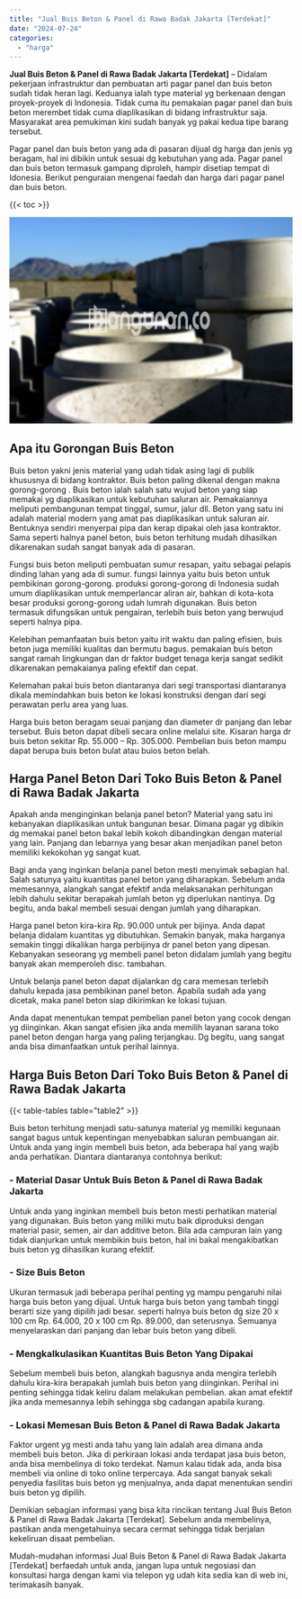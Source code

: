 ```yaml
---
title: "Jual Buis Beton & Panel di Rawa Badak Jakarta [Terdekat]"
date: "2024-07-24"
categories: 
  - "harga"
---
```


**Jual Buis Beton & Panel di Rawa Badak Jakarta \[Terdekat\]** – Didalam pekerjaan infrastruktur dan pembuatan arti pagar panel dan buis beton sudah tidak heran lagi. Keduanya ialah type material yg berkenaan dengan proyek-proyek di Indonesia. Tidak cuma itu pemakaian pagar panel dan buis beton merembet tidak cuma diaplikasikan di bidang infrastruktur saja. Masyarakat area pemukiman kini sudah banyak yg pakai kedua tipe barang tersebut.

Pagar panel dan buis beton yang ada di pasaran dijual dg harga dan jenis yg beragam, hal ini dibikin untuk sesuai dg kebutuhan yang ada. Pagar panel dan buis beton termasuk gampang diproleh, hampir disetiap tempat di Idonesia. Berikut penguraian mengenai faedah dan harga dari pagar panel dan buis beton.

{{< toc >}}

![Jual Buis Beton & Panel di Rawa Badak Jakarta [Terdekat]](/images/jual-panel-buis-beton-murah-58.png)

## Apa itu Gorongan Buis Beton

Buis beton yakni jenis material yang udah tidak asing lagi di publik khususnya di bidang kontraktor. Buis beton paling dikenal dengan makna gorong-gorong . Buis beton ialah salah satu wujud beton yang siap memakai yg diaplikasikan untuk kebutuhan saluran air. Pemakaiannya meliputi pembangunan tempat tinggal, sumur, jalur dll. Beton yang satu ini adalah material modern yang amat pas diaplikasikan untuk saluran air. Bentuknya sendiri menyerpai pipa dan kerap dipakai oleh jasa kontraktor. Sama seperti halnya panel beton, buis beton terhitung mudah dihasilkan dikarenakan sudah sangat banyak ada di pasaran.

Fungsi buis beton meliputi pembuatan sumur resapan, yaitu sebagai pelapis dinding lahan yang ada di sumur. fungsi lainnya yaitu buis beton untuk pembikinan gorong-gorong. produksi gorong-gorong di Indonesia sudah umum diaplikasikan untuk memperlancar aliran air, bahkan di kota-kota besar produksi gorong-gorong udah lumrah digunakan. Buis beton termasuk difungsikan untuk pengairan, terlebih buis beton yang berwujud seperti halnya pipa.

Kelebihan pemanfaatan buis beton yaitu irit waktu dan paling efisien, buis beton juga memiliki kualitas dan bermutu bagus. pemakaian buis beton sangat ramah lingkungan dan dr faktor budget tenaga kerja sangat sedikit dikarenakan pemakaianya paling efektif dan cepat.

Kelemahan pakai buis beton diantaranya dari segi transportasi diantaranya dikala memindahkan buis beton ke lokasi konstruksi dengan dari segi perawatan perlu area yang luas.

Harga buis beton beragam seuai panjang dan diameter dr panjang dan lebar tersebut. Buis beton dapat dibeli secara online melalui site. Kisaran harga dr buis beton sekitar Rp. 55.000 – Rp. 305.000. Pembelian buis beton mampu dapat berupa buis beton bulat atau buios beton belah.

## Harga Panel Beton Dari Toko Buis Beton & Panel di Rawa Badak Jakarta

Apakah anda menginginkan belanja panel beton? Material yang satu ini kebanyakan diaplikasikan untuk bangunan besar. Dimana pagar yg dibikin dg memakai panel beton bakal lebih kokoh dibandingkan dengan material yang lain. Panjang dan lebarnya yang besar akan menjadikan panel beton memiliki kekokohan yg sangat kuat.

Bagi anda yang inginkan belanja panel beton mesti menyimak sebagian hal. Salah satunya yaitu kuantitas panel beton yang diharapkan. Sebelum anda memesannya, alangkah sangat efektif anda melaksanakan perhitungan lebih dahulu sekitar berapakah jumlah beton yg diperlukan nantinya. Dg begitu, anda bakal membeli sesuai dengan jumlah yang diharapkan.

Harga panel beton kira-kira Rp. 90.000 untuk per bijinya. Anda dapat belanja didalam kuantitas yg dibutuhkan. Semakin banyak, maka harganya semakin tinggi dikalikan harga perbijinya dr panel beton yang dipesan. Kebanyakan seseorang yg membeli panel beton didalam jumlah yang begitu banyak akan memperoleh disc. tambahan.

Untuk belanja panel beton dapat dijalankan dg cara memesan terlebih dahulu kepada jasa pembikinan panel beton. Apabila sudah ada yang dicetak, maka panel beton siap dikirimkan ke lokasi tujuan.

Anda dapat menentukan tempat pembelian panel beton yang cocok dengan yg diinginkan. Akan sangat efisien jika anda memilih layanan sarana toko panel beton dengan harga yang paling terjangkau. Dg begitu, uang sangat anda bisa dimanfaatkan untuk perihal lainnya.

## Harga Buis Beton Dari Toko Buis Beton & Panel di Rawa Badak Jakarta

{{< table-tables table="table2" >}}

Buis beton terhitung menjadi satu-satunya material yg memiliki kegunaan sangat bagus untuk kepentingan menyebabkan saluran pembuangan air. Untuk anda yang ingin membeli buis beton, ada beberapa hal yang wajib anda perhatikan. Diantara diantaranya contohnya berikut:

### \- Material Dasar Untuk Buis Beton & Panel di Rawa Badak Jakarta

Untuk anda yang inginkan membeli buis beton mesti perhatikan material yang digunakan. Buis beton yang miliki mutu baik diproduksi dengan material pasir, semen, air dan additive beton. Bila ada campuran lain yang tidak dianjurkan untuk membikin buis beton, hal ini bakal mengakibatkan buis beton yg dihasilkan kurang efektif.

### \- Size Buis Beton

Ukuran termasuk jadi beberapa perihal penting yg mampu pengaruhi nilai harga buis beton yang dijual. Untuk harga buis beton yang tambah tinggi berarti size yang dipilih jadi besar. seperti halnya buis beton dg size 20 x 100 cm Rp. 64.000, 20 x 100 cm Rp. 89.000, dan seterusnya. Semuanya menyelaraskan dari panjang dan lebar buis beton yang dibeli.

### \- Mengkalkulasikan Kuantitas Buis Beton Yang Dipakai

Sebelum membeli buis beton, alangkah bagusnya anda mengira terlebih dahulu kira-kira berapakah jumlah buis beton yang diinginkan. Perihal ini penting sehingga tidak keliru dalam melakukan pembelian. akan amat efektif jika anda memesannya lebih sehingga sbg cadangan apabila kurang.

### \- Lokasi Memesan Buis Beton & Panel di Rawa Badak Jakarta

Faktor urgent yg mesti anda tahu yang lain adalah area dimana anda membeli buis beton. Jika di perkiraan lokasi anda terdapat jasa buis beton, anda bisa membelinya di toko terdekat. Namun kalau tidak ada, anda bisa membeli via online di toko online terpercaya. Ada sangat banyak sekali penyedia fasilitas buis beton yg menjualnya, anda dapat menentukan sendiri buis beton yg dipilih.

Demikian sebagian informasi yang bisa kita rincikan tentang Jual Buis Beton & Panel di Rawa Badak Jakarta \[Terdekat\]. Sebelum anda membelinya, pastikan anda mengetahuinya secara cermat sehingga tidak berjalan kekeliruan disaat pembelian.

Mudah-mudahan informasi Jual Buis Beton & Panel di Rawa Badak Jakarta \[Terdekat\] berfaedah untuk anda, jangan lupa untuk negosiasi dan konsultasi harga dengan kami via telepon yg udah kita sedia kan di web ini, terimakasih banyak.
